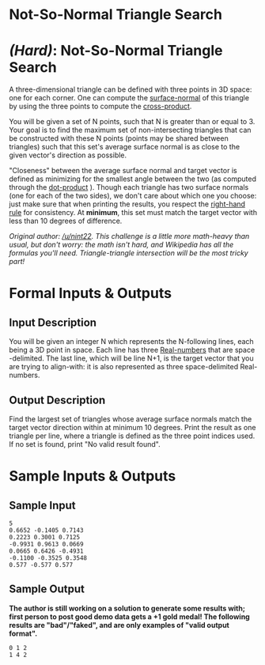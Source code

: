 # Not-So-Normal Triangle Search
<div class="md"><h1><a href="#HardIcon"></a> <em>(Hard)</em>: Not-So-Normal  Triangle Search</h1>
<p>A three-dimensional triangle can be defined with three points in 3D space: one for each corner. One can compute the <a href="http://en.wikipedia.org/wiki/Normal_(geometry)">surface-normal</a> of this triangle by using the three points to compute the <a href="http://en.wikipedia.org/wiki/Cross_product">cross-product</a>.</p>
<p>You will be given a set of N points, such that N is greater than or equal to 3. Your goal is to find the maximum set of non-intersecting triangles that can be constructed with these N points (points may be shared between triangles) such that this set's average surface normal is as close to the given vector's direction as possible.</p>
<p>"Closeness" between the average surface normal and target vector is defined as minimizing for the smallest angle between the two (as computed through the <a href="http://en.wikipedia.org/wiki/Dot_product">dot-product</a> ). Though each triangle has two surface normals (one for each of the two sides), we don't care about which one you choose: just make sure that when printing the results, you respect the <a href="http://en.wikipedia.org/wiki/Right-hand_rule">right-hand rule</a> for consistency. At <strong>minimum</strong>, this set must match the target vector with less than 10 degrees of difference.</p>
<p><em>Original author: <a href="/u/nint22">/u/nint22</a>. This challenge is a little more math-heavy than usual, but don't worry: the math isn't hard, and Wikipedia has all the formulas you'll need. Triangle-triangle intersection will be the most tricky part!</em></p>
<h1>Formal Inputs &amp; Outputs</h1>
<h2>Input Description</h2>
<p>You will be given an integer N which represents the N-following lines, each being a 3D point in space. Each line has three <a href="https://en.wikipedia.org/wiki/Real_number">Real-numbers</a> that are space -delimited. The last line, which will be line N+1, is the target vector that you are trying to align-with: it is also represented as three space-delimited Real-numbers.</p>
<h2>Output Description</h2>
<p>Find the largest set of triangles whose average surface normals match the target vector direction within at minimum 10 degrees. Print the result as one triangle per line, where a triangle is defined as the three point indices used. If no set is found, print "No valid result found".</p>
<h1>Sample Inputs &amp; Outputs</h1>
<h2>Sample Input</h2>
<pre><code>5
0.6652 -0.1405 0.7143
0.2223 0.3001 0.7125
-0.9931 0.9613 0.0669
0.0665 0.6426 -0.4931
-0.1100 -0.3525 0.3548
0.577 -0.577 0.577
</code></pre>
<h2>Sample Output</h2>
<p><strong>The author is still working on a solution to generate some results with; first person to post good demo data gets a +1 gold medal! The following results are "bad"/"faked", and are only examples of "valid output format".</strong></p>
<pre><code>0 1 2
1 4 2
</code></pre>
</div>
